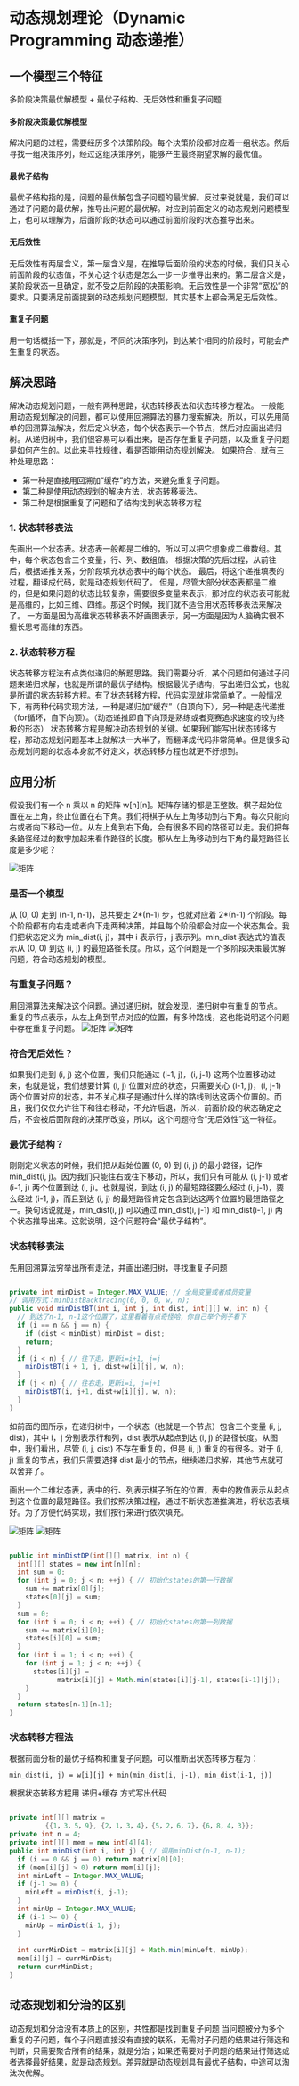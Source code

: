 # 动态规划理论（Dynamic Programming 动态递推）


## 一个模型三个特征
多阶段决策最优解模型 + 最优子结构、无后效性和重复子问题

#### 多阶段决策最优解模型
解决问题的过程，需要经历多个决策阶段。每个决策阶段都对应着一组状态。然后寻找一组决策序列，经过这组决策序列，能够产生最终期望求解的最优值。

#### 最优子结构
最优子结构指的是，问题的最优解包含子问题的最优解。反过来说就是，我们可以通过子问题的最优解，推导出问题的最优解。对应到前面定义的动态规划问题模型上，也可以理解为，后面阶段的状态可以通过前面阶段的状态推导出来。

#### 无后效性
无后效性有两层含义，第一层含义是，在推导后面阶段的状态的时候，我们只关心前面阶段的状态值，不关心这个状态是怎么一步一步推导出来的。第二层含义是，某阶段状态一旦确定，就不受之后阶段的决策影响。无后效性是一个非常“宽松”的要求。只要满足前面提到的动态规划问题模型，其实基本上都会满足无后效性。

#### 重复子问题
用一句话概括一下，那就是，不同的决策序列，到达某个相同的阶段时，可能会产生重复的状态。

## 解决思路
解决动态规划问题，一般有两种思路，状态转移表法和状态转移方程法。
一般能用动态规划解决的问题，都可以使用回溯算法的暴力搜索解决。所以，可以先用简单的回溯算法解决，然后定义状态，每个状态表示一个节点，然后对应画出递归树。从递归树中，我们很容易可以看出来，是否存在重复子问题，以及重复子问题是如何产生的。以此来寻找规律，看是否能用动态规划解决。
如果符合，就有三种处理思路：
- 第一种是直接用回溯加“缓存”的方法，来避免重复子问题。
- 第二种是使用动态规划的解决方法，状态转移表法。
- 第三种是根据重复子问题和子结构找到状态转移方程
### 1. 状态转移表法
先画出一个状态表。状态表一般都是二维的，所以可以把它想象成二维数组。其中，每个状态包含三个变量，行、列、数组值。
根据决策的先后过程，从前往后，根据递推关系，分阶段填充状态表中的每个状态。
最后，将这个递推填表的过程，翻译成代码，就是动态规划代码了。
但是，尽管大部分状态表都是二维的，但是如果问题的状态比较复杂，需要很多变量来表示，那对应的状态表可能就是高维的，比如三维、四维。那这个时候，我们就不适合用状态转移表法来解决了。
一方面是因为高维状态转移表不好画图表示，另一方面是因为人脑确实很不擅长思考高维的东西。

### 2. 状态转移方程
状态转移方程法有点类似递归的解题思路。我们需要分析，某个问题如何通过子问题来递归求解，也就是所谓的最优子结构。根据最优子结构，写出递归公式，也就是所谓的状态转移方程。有了状态转移方程，代码实现就非常简单了。一般情况下，有两种代码实现方法，一种是递归加“缓存”（自顶向下），另一种是迭代递推（for循环，自下向顶）。（动态递推即自下向顶是熟练或者竞赛追求速度的较为终极的形态）
状态转移方程是解决动态规划的关键。如果我们能写出状态转移方程，那动态规划问题基本上就解决一大半了，而翻译成代码非常简单。但是很多动态规划问题的状态本身就不好定义，状态转移方程也就更不好想到。




## 应用分析
假设我们有一个 n 乘以 n 的矩阵 w[n][n]。矩阵存储的都是正整数。棋子起始位置在左上角，终止位置在右下角。我们将棋子从左上角移动到右下角。每次只能向右或者向下移动一位。从左上角到右下角，会有很多不同的路径可以走。我们把每条路径经过的数字加起来看作路径的长度。那从左上角移动到右下角的最短路径长度是多少呢？

![矩阵](../images/donggui03.jpg)

### 是否一个模型
从 (0, 0) 走到 (n-1, n-1)，总共要走 2*(n-1) 步，也就对应着 2*(n-1) 个阶段。每个阶段都有向右走或者向下走两种决策，并且每个阶段都会对应一个状态集合。我们把状态定义为 min_dist(i, j)，其中 i 表示行，j 表示列。min_dist 表达式的值表示从 (0, 0) 到达 (i, j) 的最短路径长度。所以，这个问题是一个多阶段决策最优解问题，符合动态规划的模型。

### 有重复子问题？
用回溯算法来解决这个问题。通过递归树，就会发现，递归树中有重复的节点。
重复的节点表示，从左上角到节点对应的位置，有多种路线，这也能说明这个问题中存在重复子问题。
![矩阵](../images/donggui04.jpg)
![矩阵](../images/donggui05.jpg)

### 符合无后效性？
如果我们走到 (i, j) 这个位置，我们只能通过 (i-1, j)，(i, j-1) 这两个位置移动过来，也就是说，我们想要计算 (i, j) 位置对应的状态，只需要关心 (i-1, j)，(i, j-1) 两个位置对应的状态，并不关心棋子是通过什么样的路线到达这两个位置的。而且，我们仅仅允许往下和往右移动，不允许后退，所以，前面阶段的状态确定之后，不会被后面阶段的决策所改变，所以，这个问题符合“无后效性”这一特征。

### 最优子结构？
刚刚定义状态的时候，我们把从起始位置 (0, 0) 到 (i, j) 的最小路径，记作 min_dist(i, j)。因为我们只能往右或往下移动，所以，我们只有可能从 (i, j-1) 或者 (i-1, j) 两个位置到达 (i, j)。也就是说，到达 (i, j) 的最短路径要么经过 (i, j-1)，要么经过 (i-1, j)，而且到达 (i, j) 的最短路径肯定包含到达这两个位置的最短路径之一。换句话说就是，min_dist(i, j) 可以通过 min_dist(i, j-1) 和 min_dist(i-1, j) 两个状态推导出来。这就说明，这个问题符合“最优子结构”。

### 状态转移表法
先用回溯算法穷举出所有走法，并画出递归树，寻找重复子问题
```java

private int minDist = Integer.MAX_VALUE; // 全局变量或者成员变量
// 调用方式：minDistBacktracing(0, 0, 0, w, n);
public void minDistBT(int i, int j, int dist, int[][] w, int n) {
  // 到达了n-1, n-1这个位置了，这里看着有点奇怪哈，你自己举个例子看下
  if (i == n && j == n) {
    if (dist < minDist) minDist = dist;
    return;
  }
  if (i < n) { // 往下走，更新i=i+1, j=j
    minDistBT(i + 1, j, dist+w[i][j], w, n);
  }
  if (j < n) { // 往右走，更新i=i, j=j+1
    minDistBT(i, j+1, dist+w[i][j], w, n);
  }
}
```

如前面的图所示，在递归树中，一个状态（也就是一个节点）包含三个变量 (i, j, dist)，其中 i，j 分别表示行和列，dist 表示从起点到达 (i, j) 的路径长度。从图中，我们看出，尽管 (i, j, dist) 不存在重复的，但是 (i, j) 重复的有很多。对于 (i, j) 重复的节点，我们只需要选择 dist 最小的节点，继续递归求解，其他节点就可以舍弃了。

画出一个二维状态表，表中的行、列表示棋子所在的位置，表中的数值表示从起点到这个位置的最短路径。我们按照决策过程，通过不断状态递推演进，将状态表填好。为了方便代码实现，我们按行来进行依次填充。

![矩阵](../images/donggui06.jpg)
![矩阵](../images/donggui07.jpg)
```java

public int minDistDP(int[][] matrix, int n) {
  int[][] states = new int[n][n];
  int sum = 0;
  for (int j = 0; j < n; ++j) { // 初始化states的第一行数据
    sum += matrix[0][j];
    states[0][j] = sum;
  }
  sum = 0;
  for (int i = 0; i < n; ++i) { // 初始化states的第一列数据
    sum += matrix[i][0];
    states[i][0] = sum;
  }
  for (int i = 1; i < n; ++i) {
    for (int j = 1; j < n; ++j) {
      states[i][j] = 
            matrix[i][j] + Math.min(states[i][j-1], states[i-1][j]);
    }
  }
  return states[n-1][n-1];
}
```
### 状态转移方程法
根据前面分析的最优子结构和重复子问题，可以推断出状态转移方程为：
```shell
min_dist(i, j) = w[i][j] + min(min_dist(i, j-1), min_dist(i-1, j))
```
根据状态转移方程用 递归+缓存 方式写出代码
```java

private int[][] matrix = 
         {{1，3，5，9}, {2，1，3，4}，{5，2，6，7}，{6，8，4，3}};
private int n = 4;
private int[][] mem = new int[4][4];
public int minDist(int i, int j) { // 调用minDist(n-1, n-1);
  if (i == 0 && j == 0) return matrix[0][0];
  if (mem[i][j] > 0) return mem[i][j];
  int minLeft = Integer.MAX_VALUE;
  if (j-1 >= 0) {
    minLeft = minDist(i, j-1);
  }
  int minUp = Integer.MAX_VALUE;
  if (i-1 >= 0) {
    minUp = minDist(i-1, j);
  }
  
  int currMinDist = matrix[i][j] + Math.min(minLeft, minUp);
  mem[i][j] = currMinDist;
  return currMinDist;
}
```

## 动态规划和分治的区别
动态规划和分治没有本质上的区别，共性都是找到重复子问题
当问题被分为多个重复的子问题，每个子问题直接没有直接的联系，无需对子问题的结果进行筛选和判断，只需要聚合所有的结果，就是分治；如果还需要对子问题的结果进行筛选或者选择最好结果，就是动态规划。差异就是动态规划具有最优子结构，中途可以淘汰次优解。

